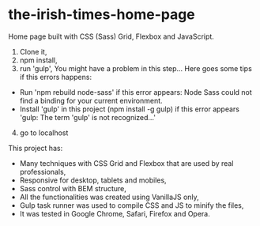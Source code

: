# the-irish-times-home-page

Home page built with CSS (Sass) Grid, Flexbox and JavaScript.

1. Clone it,
2. npm install,
3. run 'gulp',
   You might have a problem in this step... Here goes some tips if this errors happens:

- Run 'npm rebuild node-sass' if this error appears: Node Sass could not find a binding for your current environment.
- Install 'gulp' in this project (npm install -g gulp) if this error appears 'gulp: The term 'gulp' is not recognized...'

4. go to localhost

This project has:

- Many techniques with CSS Grid and Flexbox that are used by real professionals,
- Responsive for desktop, tablets and mobiles,
- Sass control with BEM structure,
- All the functionalities was created using VanillaJS only,
- Gulp task runner was used to compile CSS and JS to minify the files,
- It was tested in Google Chrome, Safari, Firefox and Opera.
